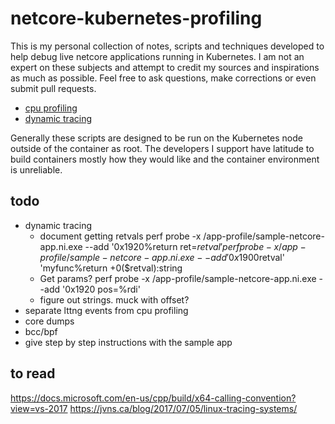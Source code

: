 # netcore-kubernetes-profiling

This is my personal collection of notes, scripts and techniques developed to help debug live netcore applications running in Kubernetes.  I am not an expert on these subjects and attempt to credit my sources and inspirations as much as possible.  Feel free to ask questions, make corrections or even submit pull requests.

- [cpu profiling](cpu-profiling/readme.md)
- [dynamic tracing](dynamic-tracing/readme.md)

Generally these scripts are designed to be run on the Kubernetes node outside of the container as root.  The developers I support have latitude to build containers mostly how they would like and the container environment is unreliable.

## todo

- dynamic tracing
  - document getting retvals
     perf probe -x /app-profile/sample-netcore-app.ni.exe --add '0x1920%return ret=$retval'
     perf probe -x /app-profile/sample-netcore-app.ni.exe --add '0x1900%return ret=$retval'
       'myfunc%return +0($retval):string
   - Get params?
     perf probe -x /app-profile/sample-netcore-app.ni.exe --add '0x1920 pos=%rdi'
   - figure out strings.  muck with offset?
- separate lttng events from cpu profiling
- core dumps
- bcc/bpf
- give step by step instructions with the sample app

## to read

https://docs.microsoft.com/en-us/cpp/build/x64-calling-convention?view=vs-2017
https://jvns.ca/blog/2017/07/05/linux-tracing-systems/